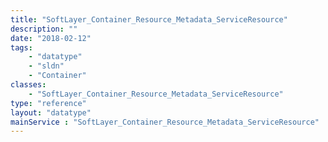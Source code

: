 ```yaml
---
title: "SoftLayer_Container_Resource_Metadata_ServiceResource"
description: ""
date: "2018-02-12"
tags:
    - "datatype"
    - "sldn"
    - "Container"
classes:
    - "SoftLayer_Container_Resource_Metadata_ServiceResource"
type: "reference"
layout: "datatype"
mainService : "SoftLayer_Container_Resource_Metadata_ServiceResource"
---
```

